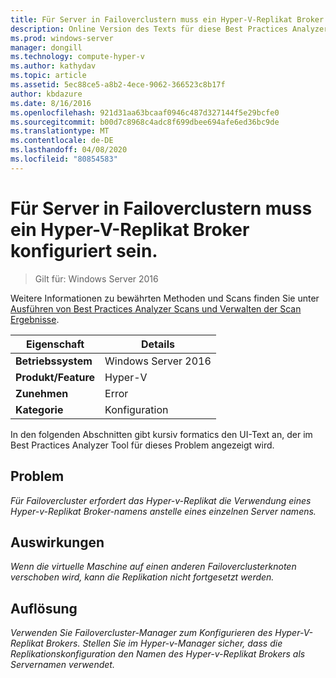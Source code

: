 ```yaml
---
title: Für Server in Failoverclustern muss ein Hyper-V-Replikat Broker konfiguriert sein.
description: Online Version des Texts für diese Best Practices Analyzer Regel.
ms.prod: windows-server
manager: dongill
ms.technology: compute-hyper-v
ms.author: kathydav
ms.topic: article
ms.assetid: 5ec88ce5-a8b2-4ece-9062-366523c8b17f
author: kbdazure
ms.date: 8/16/2016
ms.openlocfilehash: 921d31aa63bcaaf0946c487d327144f5e29bcfe0
ms.sourcegitcommit: b00d7c8968c4adc8f699dbee694afe6ed36bc9de
ms.translationtype: MT
ms.contentlocale: de-DE
ms.lasthandoff: 04/08/2020
ms.locfileid: "80854583"
---
```

# <a name="to-participate-in-replication-servers-in-failover-clusters-must-have-a-hyper-v-replica-broker-configured"></a>Für Server in Failoverclustern muss ein Hyper-V-Replikat Broker konfiguriert sein.

>Gilt für: Windows Server 2016

Weitere Informationen zu bewährten Methoden und Scans finden Sie unter [Ausführen von Best Practices Analyzer Scans und Verwalten der Scan Ergebnisse](https://go.microsoft.com/fwlink/p/?LinkID=223177).  
  
|Eigenschaft|Details|  
|-|-|  
|**Betriebssystem**|Windows Server 2016|  
|**Produkt/Feature**|Hyper-V|  
|**Zunehmen**|Error|  
|**Kategorie**|Konfiguration|  
  
In den folgenden Abschnitten gibt kursiv formatics den UI-Text an, der im Best Practices Analyzer Tool für dieses Problem angezeigt wird.  
  
## <a name="issue"></a>Problem  
*Für Failovercluster erfordert das Hyper-v-Replikat die Verwendung eines Hyper-v-Replikat Broker-namens anstelle eines einzelnen Server namens.*  
  
## <a name="impact"></a>Auswirkungen  
*Wenn die virtuelle Maschine auf einen anderen Failoverclusterknoten verschoben wird, kann die Replikation nicht fortgesetzt werden.*  
  
## <a name="resolution"></a>Auflösung  
*Verwenden Sie Failovercluster-Manager zum Konfigurieren des Hyper-V-Replikat Brokers. Stellen Sie im Hyper-v-Manager sicher, dass die Replikationskonfiguration den Namen des Hyper-v-Replikat Brokers als Servernamen verwendet.*  
  


